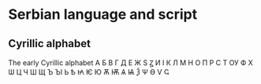 # Serbian language and script





## Cyrillic alphabet


The early Cyrillic alphabet
А Б В Г
Д Е Ж
Ѕ Ꙁ 
И І К Л М Н
О П Р С Т
ОУ
Ф Х Ѡ Ц Ч Ш Щ
Ъ ЪІ Ь Ѣ
Ꙗ Ѥ Ю Ѫ Ѭ Ѧ Ѩ Ѯ Ѱ Ѳ Ѵ Ҁ 
